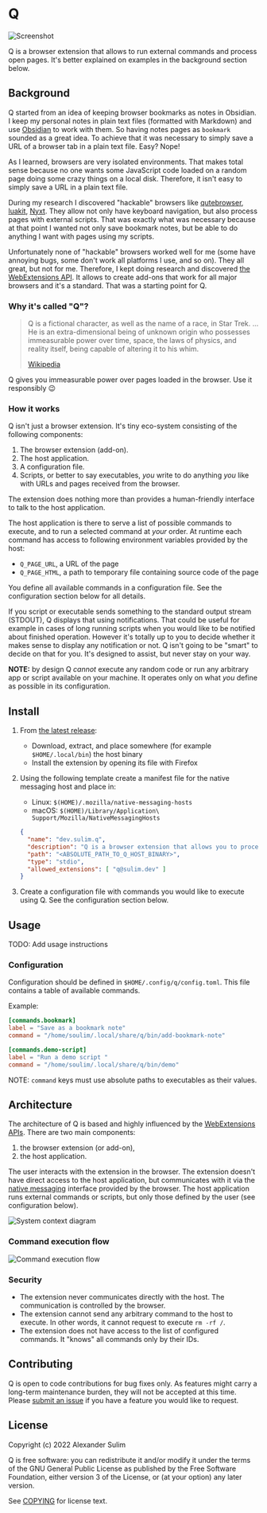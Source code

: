 # Q

![Screenshot][q-screenshot]

Q is a browser extension that allows to run external commands and process open
pages. It's better explained on examples in the background section below.

## Background

Q started from an idea of keeping browser bookmarks as notes in Obsidian. I
keep my personal notes in plain text files (formatted with Markdown) and use
[Obsidian](https://obsidian.md/) to work with them. So having notes pages as
`bookmark` sounded as a great idea. To achieve that it was necessary to simply
save a URL of a browser tab in a plain text file. Easy? Nope!

As I learned, browsers are very isolated environments. That makes total sense
because no one wants some JavaScript code loaded on a random page doing some
crazy things on a local disk. Therefore, it isn't easy to simply save a URL in a
plain text file.

During my research I discovered "hackable" browsers like
[qutebrowser](https://qutebrowser.org/), [luakit](https://luakit.github.io/),
[Nyxt](https://nyxt.atlas.engineer/). They allow not only have keyboard
navigation, but also process pages with external scripts. That was exactly what
was necessary because at that point I wanted not only save bookmark notes, but
be able to do anything I want with pages using my scripts.

Unfortunately none of "hackable" browsers worked well for me (some have
annoying bugs, some don't work all platforms I use, and so on). They all great,
but not for me. Therefore, I kept doing research and discovered [the
WebExtensions
API][webextensions-api].
It allows to create add-ons that work for all major browsers and it's a
standard. That was a starting point for Q.

### Why it's called "Q"?

> Q is a fictional character, as well as the name of a race, in Star Trek. ...
> He is an extra-dimensional being of unknown origin who possesses immeasurable
> power over time, space, the laws of physics, and reality itself, being
> capable of altering it to his whim.
>
> [Wikipedia](<https://en.wikipedia.org/wiki/Q_(Star_Trek)>)

Q gives you immeasurable power over pages loaded in the browser. Use it
responsibly :wink:

### How it works

Q isn't just a browser extension. It's tiny eco-system consisting of the
following components:

  1. The browser extension (add-on).
  2. The host application.
  3. A configuration file.
  4. Scripts, or better to say executables, *you* write to do anything *you* like
   with URLs and pages received from the browser.

The extension does nothing more than provides a human-friendly interface to
talk to the host application.

The host application is there to serve a list of possible commands to execute,
and to run a selected command at *your* order. At runtime each command has
access to following environment variables provided by the host:

  - `Q_PAGE_URL`, a URL of the page
  - `Q_PAGE_HTML`, a path to temporary file containing source code of the page

You define all available commands in a configuration file. See the
configuration section below for all details.

If you script or executable sends something to the standard output stream
(STDOUT), Q displays that using notifications. That could be useful for example
in cases of long running scripts when you would like to be notified about
finished operation. However it's totally up to you to decide whether it makes
sense to display any notification or not. Q isn't going to be "smart" to decide
on that for you. It's designed to assist, but never stay on your way.

**NOTE:** by design Q *cannot* execute any random code or run any arbitrary
app or script available on your machine. It operates only on what *you* define
as possible in its configuration.

## Install

1. From [the latest release](https://github.com/soulim/q/releases/latest):

    - Download, extract, and place somewhere (for example `$HOME/.local/bin`) the host binary
    - Install the extension by opening its file with Firefox

2. Using the following template create a manifest file for the native messaging host and place in:

    - Linux: `$(HOME)/.mozilla/native-messaging-hosts`
    - macOS: `$(HOME)/Library/Application\ Support/Mozilla/NativeMessagingHosts`

    ```json
    {
      "name": "dev.sulim.q",
      "description": "Q is a browser extension that allows you to process web pages with external commands.",
      "path": "<ABSOLUTE_PATH_TO_Q_HOST_BINARY>",
      "type": "stdio",
      "allowed_extensions": [ "q@sulim.dev" ]
    }
    ```

3. Create a configuration file with commands you would like to execute using Q. See the configuration section below.

## Usage

TODO: Add usage instructions

### Configuration

Configuration should be defined in `$HOME/.config/q/config.toml`. This file
contains a table of available commands.

Example:

```toml
[commands.bookmark]
label = "Save as a bookmark note"
command = "/home/soulim/.local/share/q/bin/add-bookmark-note"

[commands.demo-script]
label = "Run a demo script "
command = "/home/soulim/.local/share/q/bin/demo"
```

NOTE: `command` keys must use absolute paths to executables as their values.

## Architecture

The architecture of Q is based and highly influenced by the [WebExtensions
APIs][webextensions-api]. There are two main components:

1. the browser extension (or add-on),
2. the host application.

The user interacts with the extension in the browser. The extension doesn't
have direct access to the host application, but communicates with it via the
[native messaging][native-messaging] interface provided by the browser. The
host application runs external commands or scripts, but only those defined by
the user (see configuration below).

![System context diagram][diagram-system-context]

### Command execution flow

![Command execution flow][diagram-command-execution]

### Security

  - The extension never communicates directly with the host. The communication is controlled by the browser.
  - The extension cannot send any arbitrary command to the host to execute. In other words, it cannot request to execute `rm -rf /`.
  - The extension does not have access to the list of configured commands. It "knows" all commands only by their IDs.

## Contributing

Q is open to code contributions for bug fixes only. As features might carry a
long-term maintenance burden, they will not be accepted at this time. Please
[submit an issue](https://github.com/soulim/q/issues) if you have a feature you
would like to request.

## License

Copyright (c) 2022 Alexander Sulim

Q is free software: you can redistribute it and/or modify it under the terms of
the GNU General Public License as published by the Free Software Foundation,
either version 3 of the License, or (at your option) any later version.

See [COPYING](COPYING) for license text.

[webextensions-api]: https://developer.mozilla.org/en-US/docs/Mozilla/Add-ons/WebExtensions/Browser_support_for_JavaScript_APIs
[native-messaging]: https://developer.mozilla.org/en-US/docs/Mozilla/Add-ons/WebExtensions/Native_messaging
[diagram-system-context]: docs/context.puml.png
[diagram-command-execution]: docs/command-execution.puml.png
[q-screenshot]: docs/q-screenshot.png
